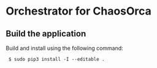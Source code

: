 # Orchestrator for ChaosOrca

## Build the application

Build and install using the following command:

```
 $ sudo pip3 install -I --editable .
```
